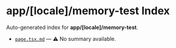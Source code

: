 # app/[locale]/memory-test Index

Auto-generated index for **app/[locale]/memory-test**.

- [`page.tsx.md`](./page.tsx.md) — ⚠️ No summary available.
